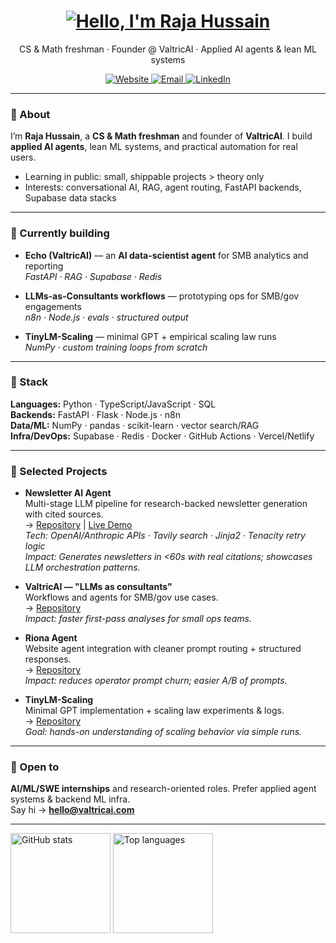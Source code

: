 <h1 align="center">
  <a href="https://git.io/typing-svg">
    <img alt="Hello, I'm Raja Hussain" src="https://readme-typing-svg.herokuapp.com/?lines=Hello,+there!+👋;I'm+Raja+Hussain;Welcome+to+my+GitHub&center=true&size=30">
  </a>
</h1>
<p align="center">
  CS & Math freshman · Founder @ ValtricAI · Applied AI agents & lean ML systems
</p>
<p align="center">
  <a href="https://valtricai.com">
    <img alt="Website" src="https://img.shields.io/badge/Website-valtricai.com-2ea44f?logo=google-chrome&logoColor=white">
  </a>
  <a href="mailto:rajahh7865@gmail.com">
    <img alt="Email" src="https://img.shields.io/badge/Email-rajahh7865@gmail.com-1d72b8?logo=gmail&logoColor=white">
  </a>
  <a href="https://www.linkedin.com/in/raja-hussain-b69a252a9/">
    <img alt="LinkedIn" src="https://img.shields.io/badge/LinkedIn-Raja%20Hussain-0a66c2?logo=linkedin&logoColor=white">
  </a>
</p>

---

### 👋 About
I’m **Raja Hussain**, a **CS & Math freshman** and founder of **ValtricAI**. I build **applied AI agents**, lean ML systems, and practical automation for real users.

- Learning in public: small, shippable projects > theory only  
- Interests: conversational AI, RAG, agent routing, FastAPI backends, Supabase data stacks

---

### 🚀 Currently building
- **Echo (ValtricAI)** — an **AI data-scientist agent** for SMB analytics and reporting  
  _FastAPI · RAG · Supabase · Redis_

- **LLMs-as-Consultants workflows** — prototyping ops for SMB/gov engagements  
  _n8n · Node.js · evals · structured output_

- **TinyLM-Scaling** — minimal GPT + empirical scaling law runs  
  _NumPy · custom training loops from scratch_

---

### 🧰 Stack
**Languages:** Python · TypeScript/JavaScript · SQL  
**Backends:** FastAPI · Flask · Node.js · n8n  
**Data/ML:** NumPy · pandas · scikit-learn · vector search/RAG  
**Infra/DevOps:** Supabase · Redis · Docker · GitHub Actions · Vercel/Netlify

---

### 📌 Selected Projects

- **Newsletter AI Agent**  
  Multi-stage LLM pipeline for research-backed newsletter generation with cited sources.  
  → [Repository](https://github.com/Hussain0327/Newsletter_AI_Agent) | [Live Demo](https://hussain0327.github.io/Newsletter_AI_Agent/)  
  *Tech: OpenAI/Anthropic APIs · Tavily search · Jinja2 · Tenacity retry logic*  
  *Impact: Generates newsletters in <60s with real citations; showcases LLM orchestration patterns.*

- **ValtricAI — "LLMs as consultants"**  
  Workflows and agents for SMB/gov use cases.  
  → [Repository](https://github.com/Hussain0327/valtric-consulting-ai)  
  *Impact: faster first-pass analyses for small ops teams.*

- **Riona Agent**  
  Website agent integration with cleaner prompt routing + structured responses.  
  → [Repository](https://github.com/Hussain0327/riona)  
  *Impact: reduces operator prompt churn; easier A/B of prompts.*

- **TinyLM-Scaling**  
  Minimal GPT implementation + scaling law experiments & logs.  
  → [Repository](https://github.com/Hussain0327/Ai-Research)  
  *Goal: hands-on understanding of scaling behavior via simple runs.*

---

### 💼 Open to
**AI/ML/SWE internships** and research-oriented roles. Prefer applied agent systems & backend ML infra.  
Say hi → **hello@valtricai.com**

---

<!-- Optional stat cards (show activity if you like) -->
<p align="left">
  <img alt="GitHub stats" height="160" src="https://github-readme-stats.vercel.app/api?username=Hussain0327&show_icons=true&theme=transparent&hide_title=true" />
  <img alt="Top languages" height="160" src="https://github-readme-stats.vercel.app/api/top-langs/?username=Hussain0327&layout=compact&theme=transparent&hide_title=true" />
</p>
